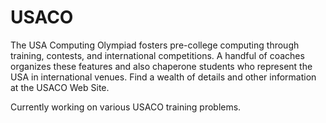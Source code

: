 # USACO

The USA Computing Olympiad fosters pre-college computing through training, contests, and international competitions. A handful of coaches organizes these features and also chaperone students who represent the USA in international venues. Find a wealth of details and other information at the USACO Web Site.

Currently working on various USACO training problems.